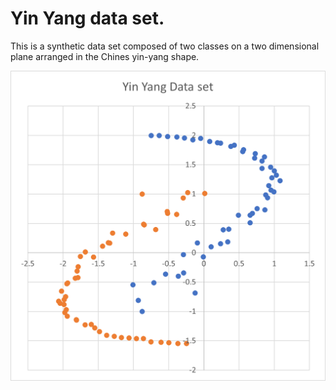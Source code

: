 # Yin Yang data set.

This is a synthetic data set composed of two classes on a two dimensional plane arranged in the Chines yin-yang shape.

![yin-yang plot](yinyangdataset.png)

